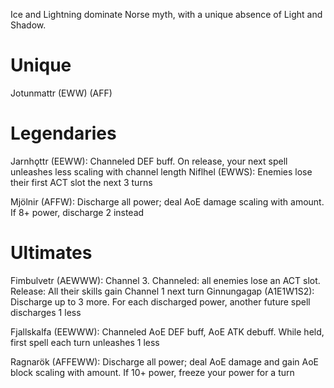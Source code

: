 Ice and Lightning dominate Norse myth, with a unique absence of Light and Shadow.
# Unique
Jotunmattr (EWW)
(AFF)

# Legendaries

Jarnhǫttr (EEWW): Channeled DEF buff. On release, your next spell unleashes less scaling with channel length
Niflhel (EWWS): Enemies lose their first ACT slot the next 3 turns

Mjölnir (AFFW): Discharge all power; deal AoE damage scaling with amount. If 8+ power, discharge 2 instead


# Ultimates
Fimbulvetr (AEWWW): Channel 3. Channeled: all enemies lose an ACT slot. Release: All their skills gain Channel 1 next turn
Ginnungagap (A1E1W1S2): Discharge up to 3 more. For each discharged power, another future spell discharges 1 less

Fjallskalfa (EEWWW): Channeled AoE DEF buff, AoE ATK debuff. While held, first spell each turn unleashes 1 less


Ragnarök (AFFEWW): Discharge all power; deal AoE damage and gain AoE block scaling with amount. If 10+ power, freeze your power for a turn
